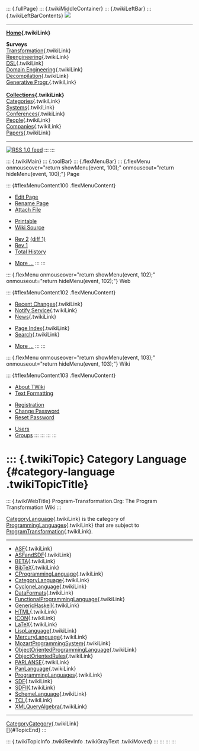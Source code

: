 ::: {.fullPage}
::: {.twikiMiddleContainer}
::: {.twikiLeftBar}
::: {.twikiLeftBarContents}
![](../pub/transformation.gif)

------------------------------------------------------------------------

**[Home](WebHome){.twikiLink}**

**Surveys**\
[Transformation](ProgramTransformation){.twikiLink}\
[Reengineering](ReengineeringWiki){.twikiLink}\
[DSL](DomainSpecificLanguages){.twikiLink}\
[Domain Engineering](DomainEngineering){.twikiLink}\
[Decompilation](DeCompilation){.twikiLink}\
[Generative Progr.](GenerativeProgrammingWiki){.twikiLink}\
\
**[Collections](CategoryCollection){.twikiLink}**\
[Categories](CategoryCategory){.twikiLink}\
[Systems](TransformationSystems){.twikiLink}\
[Conferences](TransformationConferences){.twikiLink}\
[People](TransformationPeople){.twikiLink}\
[Companies](TransformationCompanies){.twikiLink}\
[Papers](CategoryPaper){.twikiLink}

------------------------------------------------------------------------

[![](../pub/rss.gif "RSS 1.0 feed")](WebRss@skin=rss)
:::
:::

::: {.twikiMain}
::: {.toolBar}
::: {.flexMenuBar}
::: {.flexMenu onmouseover="return showMenu(event, 100);" onmouseout="return hideMenu(event, 100);"}
Page

::: {#flexMenuContent100 .flexMenuContent}
-   [Edit
    Page](http://www.program-transformation.org/edit/Transform/CategoryLanguage?t=1536826184)
-   [Rename
    Page](http://www.program-transformation.org/rename/Transform/CategoryLanguage)
-   [Attach
    File](http://www.program-transformation.org/attach/Transform/CategoryLanguage)

<!-- -->

-   [Printable](http://www.program-transformation.org/view/Transform/CategoryLanguage?skin=print.pattern)
-   [Wiki
    Source](http://www.program-transformation.org/view/Transform/CategoryLanguage?skin=text&raw=on&contenttype=text/plain)

<!-- -->

-   [Rev
    2](http://www.program-transformation.org/view/Transform/CategoryLanguage?rev=1.2)
    [(diff 1)](http://www.program-transformation.org/rdiff/Transform/CategoryLanguage?rev1=1.2&rev2=1.1)
-   [Rev
    1](http://www.program-transformation.org/view/Transform/CategoryLanguage?rev=1.1)
-   [Total
    History](http://www.program-transformation.org/rdiff/Transform/CategoryLanguage)

<!-- -->

-   [More
    \...](http://www.program-transformation.org/oops/Transform/CategoryLanguage?template=oopsmore&param1=1.2&param2=1.2)
:::
:::

::: {.flexMenu onmouseover="return showMenu(event, 102);" onmouseout="return hideMenu(event, 102);"}
Web

::: {#flexMenuContent102 .flexMenuContent}
-   [Recent Changes](WebChanges){.twikiLink}
-   [Notify Service](WebNotify){.twikiLink}
-   [News](WebNews){.twikiLink}

<!-- -->

-   [Page Index](WebIndex){.twikiLink}
-   [Search](WebSearch){.twikiLink}

<!-- -->

-   [More
    \...](http://www.program-transformation.org/oops/Transform/CategoryLanguage?template=oopsmore&param1=1.2&param2=1.2)
:::
:::

::: {.flexMenu onmouseover="return showMenu(event, 103);" onmouseout="return hideMenu(event, 103);"}
Wiki

::: {#flexMenuContent103 .flexMenuContent}
-   [About
    TWiki](http://www.program-transformation.org/view/TWiki/WebHome)
-   [Text
    Formatting](http://www.program-transformation.org/view/TWiki/TextFormattingRules)

<!-- -->

-   [Registration](http://www.program-transformation.org/view/TWiki/TWikiRegistration)
-   [Change
    Password](http://www.program-transformation.org/view/TWiki/ChangePassword)
-   [Reset
    Password](http://www.program-transformation.org/view/TWiki/ResetPassword)

<!-- -->

-   [Users](http://www.program-transformation.org/view/Main/TWikiUsers)
-   [Groups](http://www.program-transformation.org/view/Main/TWikiGroups)
:::
:::
:::
:::

::: {.twikiTopic}
Category Language {#category-language .twikiTopicTitle}
=================

::: {.twikiWebTitle}
Program-Transformation.Org: The Program Transformation Wiki
:::

[CategoryLanguage](CategoryLanguage){.twikiLink} is the category of
[ProgrammingLanguages](ProgrammingLanguages){.twikiLink} that are
subject to [ProgramTransformation](ProgramTransformation){.twikiLink}.

------------------------------------------------------------------------

-   [ASF](ASF){.twikiLink}
-   [ASFandSDF](ASFandSDF){.twikiLink}
-   [BETA](BETA){.twikiLink}
-   [BibTeX](BibTeX){.twikiLink}
-   [CProgrammingLanguage](CProgrammingLanguage){.twikiLink}
-   [CategoryLanguage](CategoryLanguage){.twikiLink}
-   [CycloneLanguage](CycloneLanguage){.twikiLink}
-   [DataFormats](DataFormats){.twikiLink}
-   [FunctionalProgrammingLanguage](FunctionalProgrammingLanguage){.twikiLink}
-   [GenericHaskell](GenericHaskell){.twikiLink}
-   [HTML](HTML){.twikiLink}
-   [ICON](ICON){.twikiLink}
-   [LaTeX](LaTeX){.twikiLink}
-   [LispLanguage](LispLanguage){.twikiLink}
-   [MercuryLanguage](MercuryLanguage){.twikiLink}
-   [MozartProgrammingSystem](MozartProgrammingSystem){.twikiLink}
-   [ObjectOrientedProgrammingLanguage](ObjectOrientedProgrammingLanguage){.twikiLink}
-   [ObjectOrientedRules](ObjectOrientedRules){.twikiLink}
-   [PARLANSE](PARLANSE){.twikiLink}
-   [PanLanguage](PanLanguage){.twikiLink}
-   [ProgrammingLanguages](ProgrammingLanguages){.twikiLink}
-   [SDF](SDF){.twikiLink}
-   [SDFII](SDFII){.twikiLink}
-   [SchemeLanguage](SchemeLanguage){.twikiLink}
-   [TCL](TCL){.twikiLink}
-   [XMLQueryAlgebra](XMLQueryAlgebra){.twikiLink}

------------------------------------------------------------------------

[CategoryCategory](CategoryCategory){.twikiLink}\
[]{#TopicEnd}
:::

::: {.twikiTopicInfo .twikiRevInfo .twikiGrayText .twikiMoved}
:::
:::
:::
:::

